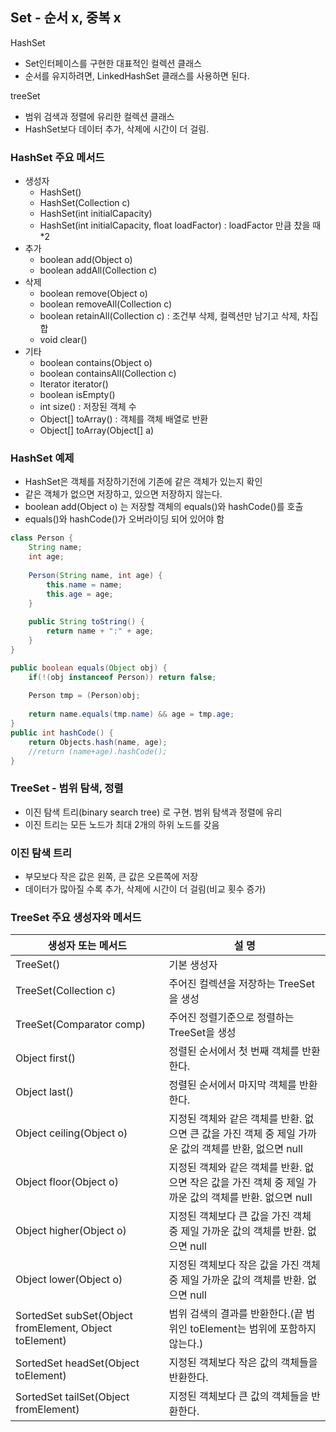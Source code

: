 ## Set - 순서 x, 중복 x
HashSet
- Set인터페이스를 구현한 대표적인 컬렉션 클래스
- 순서를 유지하려면, LinkedHashSet 클래스를 사용하면 된다.

treeSet
- 범위 검색과 정렬에 유리한 컬렉션 클래스
- HashSet보다 데이터 추가, 삭제에 시간이 더 걸림.

### HashSet 주요 메서드
- 생성자
  - HashSet()
  - HashSet(Collection c)
  - HashSet(int initialCapacity)
  - HashSet(int initialCapacity, float loadFactor) : loadFactor 만큼 찼을 때 *2
- 추가
  - boolean add(Object o)
  - boolean addAll(Collection c)
- 삭제
  - boolean remove(Object o)
  - boolean removeAll(Collection c)
  - boolean retainAll(Collection c) : 조건부 삭제, 컬렉션만 남기고 삭제, 차집합
  - void clear()
- 기타
  - boolean contains(Object o)
  - boolean containsAll(Collection c)
  - Iterator iterator()
  - boolean isEmpty()
  - int size() : 저장된 객체 수
  - Object[] toArray() : 객체를 객체 배열로 반환
  - Object[] toArray(Object[] a)

### HashSet 예제
- HashSet은 객체를 저장하기전에 기존에 같은 객체가 있는지 확인
- 같은 객체가 없으면 저장하고, 있으면 저장하지 않는다.
- boolean add(Object o) 는 저장할 객체의 equals()와 hashCode()를 호출
- equals()와 hashCode()가 오버라이딩 되어 있어야 함
```java
class Person {
    String name;
    int age;
    
    Person(String name, int age) {
        this.name = name;
        this.age = age;
    }
    
    public String toString() {
        return name + ":" + age;
    }
}

public boolean equals(Object obj) {
    if(!(obj instanceof Person)) return false;
    
    Person tmp = (Person)obj;
    
    return name.equals(tmp.name) && age = tmp.age;
}
public int hashCode() {
    return Objects.hash(name, age);
    //return (name+age).hashCode();
}
```

### TreeSet - 범위 탐색, 정렬
- 이진 탐색 트리(binary search tree) 로 구현. 범위 탐색과 정렬에 유리
- 이진 트리는 모든 노드가 최대 2개의 하위 노드를 갖음

###  이진 탐색 트리
- 부모보다 작은 값은 왼쪽, 큰 값은 오른쪽에 저장
- 데이터가 많아질 수록 추가, 삭제에 시간이 더 걸림(비교 횟수 증가)

### TreeSet 주요 생성자와 메서드
| 생성자 또는 메서드               |설 명|
|--------------------------|----|
| TreeSet()                |기본 생성자|
| TreeSet(Collection c)    |주어진 컬렉션을 저장하는 TreeSet을 생성|
| TreeSet(Comparator comp) |주어진 정렬기준으로 정렬하는 TreeSet을 생성|
| Object first()           |정렬된 순서에서 첫 번째 객체를 반환한다.|
| Object last()            |정렬된 순서에서 마지막 객체를 반환한다.|
| Object ceiling(Object o) |지정된 객체와 같은 객체를 반환. 없으면 큰 값을 가진 객체 중 제일 가까운 값의 객체를 반환, 없으면 null|
| Object floor(Object o)   |지정된 객체와 같은 객체를 반환. 없으면 작은 값을 가진 객체 중 제일 가까운 값의 객체를 반환. 없으면 null|
| Object higher(Object o) |지정된 객체보다 큰 값을 가진 객체 중 제일 가까운 값의 객체를 반환. 없으면 null|
| Object lower(Object o) | 지정된 객체보다 작은 값을 가진 객체 중 제일 가까운 값의 객체를 반환. 없으면 null|
| SortedSet subSet(Object fromElement, Object toElement) | 범위 검색의 결과를 반환한다.(끝 범위인 toElement는 범위에 포함하지 않는다.)|
| SortedSet headSet(Object toElement)| 지정된 객체보다 작은 값의 객체들을 반환한다.|
| SortedSet tailSet(Object fromElement)| 지정된 객체보다 큰 값의 객체들을 반환한다.|
